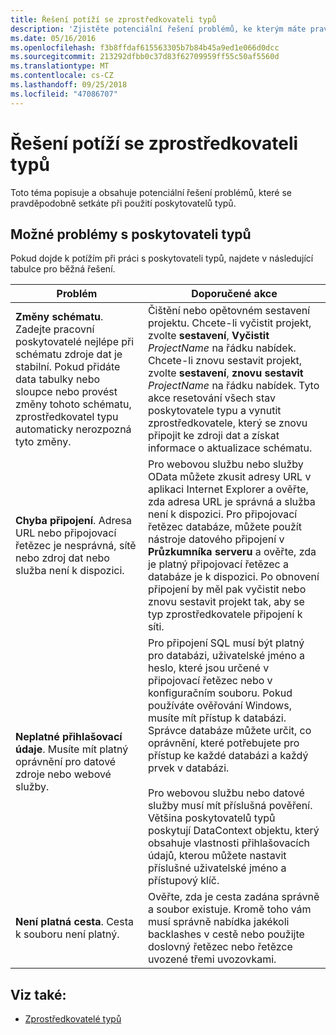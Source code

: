 ```yaml
---
title: Řešení potíží se zprostředkovateli typů
description: 'Zjistěte potenciální řešení problémů, ke kterým máte pravděpodobně dojde při použití poskytovatelů typů v jazyce F #.'
ms.date: 05/16/2016
ms.openlocfilehash: f3b8ffdaf615563305b7b84b45a9ed1e066d0dcc
ms.sourcegitcommit: 213292dfbb0c37d83f62709959ff55c50af5560d
ms.translationtype: MT
ms.contentlocale: cs-CZ
ms.lasthandoff: 09/25/2018
ms.locfileid: "47086707"
---
```

# <a name="troubleshooting-type-providers"></a>Řešení potíží se zprostředkovateli typů

Toto téma popisuje a obsahuje potenciální řešení problémů, které se pravděpodobně setkáte při použití poskytovatelů typů.

## <a name="possible-problems-with-type-providers"></a>Možné problémy s poskytovateli typů

Pokud dojde k potížím při práci s poskytovateli typů, najdete v následující tabulce pro běžná řešení.

|Problém|Doporučené akce|
|-------|-----------------|
|**Změny schématu**. Zadejte pracovní poskytovatelé nejlépe při schématu zdroje dat je stabilní. Pokud přidáte data tabulky nebo sloupce nebo provést změny tohoto schématu, zprostředkovatel typu automaticky nerozpozná tyto změny.|Čištění nebo opětovném sestavení projektu. Chcete-li vyčistit projekt, zvolte **sestavení**, **Vyčistit** *ProjectName* na řádku nabídek. Chcete-li znovu sestavit projekt, zvolte **sestavení**, **znovu sestavit** *ProjectName* na řádku nabídek. Tyto akce resetování všech stav poskytovatele typu a vynutit zprostředkovatele, který se znovu připojit ke zdroji dat a získat informace o aktualizace schématu.|
|**Chyba připojení**. Adresa URL nebo připojovací řetězec je nesprávná, sítě nebo zdroj dat nebo služba není k dispozici.|Pro webovou službu nebo služby OData můžete zkusit adresy URL v aplikaci Internet Explorer a ověřte, zda adresa URL je správná a služba není k dispozici. Pro připojovací řetězec databáze, můžete použít nástroje datového připojení v **Průzkumníka serveru** a ověřte, zda je platný připojovací řetězec a databáze je k dispozici. Po obnovení připojení by měl pak vyčistit nebo znovu sestavit projekt tak, aby se typ zprostředkovatele připojení k síti.|
|**Neplatné přihlašovací údaje**. Musíte mít platný oprávnění pro datové zdroje nebo webové služby.|Pro připojení SQL musí být platný pro databázi, uživatelské jméno a heslo, které jsou určené v připojovací řetězec nebo v konfiguračním souboru. Pokud používáte ověřování Windows, musíte mít přístup k databázi. Správce databáze můžete určit, co oprávnění, které potřebujete pro přístup ke každé databázi a každý prvek v databázi.<br /><br />Pro webovou službu nebo datové služby musí mít příslušná pověření. Většina poskytovatelů typů poskytují DataContext objektu, který obsahuje vlastnosti přihlašovacích údajů, kterou můžete nastavit příslušné uživatelské jméno a přístupový klíč.|
|**Není platná cesta**. Cesta k souboru není platný.|Ověřte, zda je cesta zadána správně a soubor existuje. Kromě toho vám musí správně nabídka jakékoli backlashes v cestě nebo použijte doslovný řetězec nebo řetězce uvozené třemi uvozovkami.|

## <a name="see-also"></a>Viz také:

- [Zprostředkovatelé typů](index.md)
